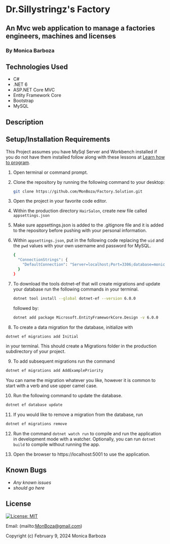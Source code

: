 # Dr.Sillystringz's Factory

## An Mvc web application to manage a factories engineers, machines and licenses

### By Monica Barboza

## Technologies Used

* C#
* .NET 6
* ASP.NET Core MVC
* Entity Framework Core
* Bootstrap
* MySQL

## Description

## Setup/Installation Requirements

This Project assumes you have MySql Server and Workbench  installed if you do not have them installed follow along with these lessons at
[Learn how to program](https://full-time.learnhowtoprogram.com/c-and-net/getting-started-with-c/installing-and-configuring-mysql).

1. Open terminal or command prompt.
2. Clone the repository by running the following command to your desktop:

    ```bash
    git clone https://github.com/MonBoza/Factory.Solution.git
     ```

3. Open the project in your favorite code editor.

4. Within the production directory `HairSalon`, create new file called `appsettings.json`

5. Make sure appsettings.json is added to the .gitignore file and it is added to the repository before pushing with your personal information.

6. Within `appsettings.json`, put in the following code replacing the `uid` and the `pwd` values with your own username and password for MySQL.

    ```bash
    {
      "ConnectionStrings": {
        "DefaultConnection": "Server=localhost;Port=3306;database=monica_barboza;uid=[YOUR-USER-HERE];pwd=[YOUR-PASSWORD-HERE];"
      }
    }
    ```

7. To download the tools dotnet-ef that will create migrations and update your database run the following commands in your terminal.

    ```bash
    dotnet tool install --global dotnet-ef --version 6.0.0
    ```

    followed by:

    ```bash
    dotnet add package Microsoft.EntityFrameworkCore.Design -v 6.0.0
    ```

8. To create a data migration for the database, initialize with

  ```bash
  dotnet ef migrations add Initial
  ```

in your terminal. This should create a Migrations folder in the production subdirectory of your project.

9. To add subsequent migrations run the command

  ```bash
  dotnet ef migrations add AddExamplePriority
  ```

 You can name the migration whatever you like, however it is common to start with a verb and use upper camel case.

10. Run the following command to update the database.

  ```bash
  dotnet ef database update
  ```

11. If you would like to remove a migration from the database, run

  ```bash
  dotnet ef migrations remove
  ```

12. Run the command `dotnet watch run` to compile and run the application in development mode with a watcher. Optionally, you can run `dotnet build` to compile without running the app.

13. Open the browser to https://localhost:5001 to use the application.

## Known Bugs

* _Any known issues_
* _should go here_

## License

[![License: MIT](https://img.shields.io/badge/License-MIT-yellow.svg)](https://opensource.org/licenses/MIT)

Email: (mailto:<MonBoza@gmail.com>)

Copyright (c) February 9, 2024 Monica Barboza
